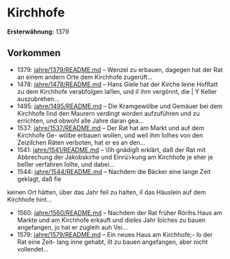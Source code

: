 # Kirchhofe

**Ersterwähnung:** 1379

## Vorkommen
- 1379: [jahre/1379/README.md](../jahre/1379/README.md) – Wenzel zu erbauen,
dagegen hat der Rat an einem andern Orte dem Kirchhofe
zugerüft...
- 1478: [jahre/1478/README.md](../jahre/1478/README.md) – Hans Gieſe hat der Kirche ſeine Hofſtatt zu dem
Kirchhofe verabfolgen laſſen, und iſ ihm vergönnt, die | Y
Keller auszubrehen...
- 1495: [jahre/1495/README.md](../jahre/1495/README.md) – Die Kramgewölbe und Gemäuer bei dem Kirchhofe
ſind den Maurern verdingt worden aufzuführen und zu
errichten, und obwohl alle Jahre daran gea...
- 1537: [jahre/1537/README.md](../jahre/1537/README.md) – Der Rat hat am Markt und auf dem Kirchhofe Ge-
wölbe erbauen wollen, und weil ihm ſolhes von den
Zeiziſchen Räten verboten, hat er es an den...
- 1541: [jahre/1541/README.md](../jahre/1541/README.md) – \ſih gnädigſt erklärt, daß
der Rat mit Abbrechung der Jakobskirhe und Einrü>kung
am Kirchhofe je eher je beſſer verfahren ſollte, und dabei...
- 1544: [jahre/1544/README.md](../jahre/1544/README.md) – Nachdem die Bäcker eine lange Zeit geklagt, daß fie

keinen Ort hätten, über das Jahr feil zu halten, iſ das
Häuslein auf dem Kirchhofe hint...
- 1560: [jahre/1560/README.md](../jahre/1560/README.md) – Nachdem der Rat früher Rörihs Haus am Markte
und am Kirchhofe erkauft und dieſes Jahr ſolches zu
bauen angefangen, jo hat er zugleih auh Vei...
- 1579: [jahre/1579/README.md](../jahre/1579/README.md) – Ein neues Haus am Kirchhofe;- ſo der Rat eine Zeit-
lang inne gehabt, iſt zu bauen angefangen, aber nicht
vollendet...
